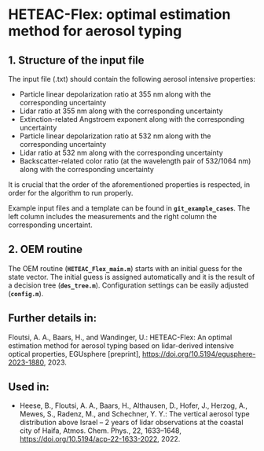 # HETEAC-Flex: optimal estimation method for aerosol typing

## 1. Structure of the input file  
The input file (.txt) should contain the following aerosol intensive properties:  
- Particle linear depolarization ratio at 355 nm along with the corresponding uncertainty 
- Lidar ratio at 355 nm along with the corresponding uncertainty 
- Extinction-related Angstroem exponent along with the corresponding uncertainty
- Particle linear depolarization ratio at 532 nm along with the corresponding uncertainty
- Lidar ratio at 532 nm along with the corresponding uncertainty
- Backscatter-related color ratio (at the wavelength pair of 532/1064 nm) along with the corresponding uncertainty
 
 It is crucial that the order of the aforementioned properties is respected, in order for the algorithm to run properly.
 
 Example input files and a template can be found in <code><b>git_example_cases</b></code>.  The left column includes the measurements and the right column the corresponding uncertaint.

## 2. OEM routine 

The OEM routine (<code><b>HETEAC_Flex_main.m</b></code>) starts with an initial guess for the state vector. The initial guess is assigned automatically and it is the result of a decision tree (<code><b>des_tree.m</b></code>). Configuration settings can be easily adjusted (<code><b>config.m</b></code>).

## Further details in:
Floutsi, A. A., Baars, H., and Wandinger, U.: HETEAC-Flex: An optimal estimation method for aerosol typing based on lidar-derived intensive optical properties, EGUsphere [preprint], https://doi.org/10.5194/egusphere-2023-1880, 2023. 

 ## Used in:
 - Heese, B., Floutsi, A. A., Baars, H., Althausen, D., Hofer, J., Herzog, A., Mewes, S., Radenz, M., and Schechner, Y. Y.: The vertical aerosol type distribution above Israel – 2 years of lidar observations at the coastal city of Haifa, Atmos. Chem. Phys., 22, 1633–1648, https://doi.org/10.5194/acp-22-1633-2022, 2022. 


